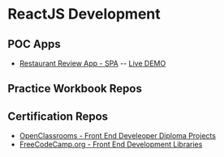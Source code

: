 # ReactJS Development

## POC Apps
* [Restaurant Review App - SPA](https://github.com/paulAlexSerban/Restaurant-Review-App---ReactJS-SPA) -- [Live DEMO](https://restaurant-review-app-react.netlify.app/)

## Practice Workbook Repos

## Certification Repos
* [OpenClassrooms - Front End Develeoper Diploma Projects](https://github.com/paulAlexSerban/OpenClassrooms-FrontEnd-Developer-Diploma-Projects)
* [FreeCodeCamp.org - Front End Development Libraries](https://)
